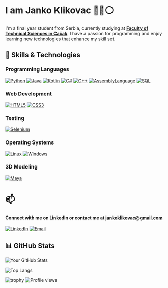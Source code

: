 # I am Janko Klikovac 🔴🔵⚪

I'm a final year student from Serbia, currently studying at **[Faculty of Technical Sciences in Čačak](http://www.ftn.kg.ac.rs/)**. I have a passion for programming and enjoy learning new technologies that enhance my skill set.


## 🔧 Skills & Technologies

### Programming Languages
[![Python](https://img.shields.io/badge/python-3670A0?style=for-the-badge&logo=python&logoColor=ffdd54)](https://www.python.org/)
[![Java](https://img.shields.io/badge/java-%23ED8B00.svg?style=for-the-badge&logo=openjdk&logoColor=white)](https://www.oracle.com/java/)
[![Kotlin](https://img.shields.io/badge/kotlin-%237F52FF.svg?style=for-the-badge&logo=kotlin&logoColor=white)](https://kotlinlang.org/)
[![C#](https://img.shields.io/badge/C%23-239120?style=for-the-badge&logo=c-sharp&logoColor=white)](https://learn.microsoft.com/en-us/dotnet/csharp/)
[![C++](https://img.shields.io/badge/C++-00599C?style=for-the-badge&logo=c%2B%2B&logoColor=white)](https://isocpp.org/)
[![AssemblyLanguage](https://img.shields.io/badge/assembly%20script-%23000000.svg?style=for-the-badge&logo=windows&logoColor=white)](https://en.wikipedia.org/wiki/Assembly_language)
[![SQL](https://img.shields.io/badge/SQL-003B57?style=for-the-badge&logo=postgresql&logoColor=white)](https://www.postgresql.org/)

### Web Development
[![HTML5](https://img.shields.io/badge/HTML5-E34F26?style=for-the-badge&logo=html5&logoColor=white)](https://developer.mozilla.org/en-US/docs/Web/HTML)
[![CSS3](https://img.shields.io/badge/CSS3-1572B6?style=for-the-badge&logo=css3&logoColor=white)](https://developer.mozilla.org/en-US/docs/Web/CSS)

### Testing
[![Selenium](https://img.shields.io/badge/-selenium-%43B02A?style=for-the-badge&logo=selenium&logoColor=white)](https://www.selenium.dev/)

### Operating Systems
[![Linux](https://img.shields.io/badge/Linux-FCC624?style=for-the-badge&logo=linux&logoColor=black)](https://www.linux.org)
[![Windows](https://img.shields.io/badge/Windows-0078D6?style=for-the-badge&logo=windows&logoColor=white)](https://www.microsoft.com/windows)

### 3D Modeling
[![Maya](https://img.shields.io/badge/autodesk%20maya-black.svg?style=for-the-badge&logo=autodesk&logoColor=white)](https://www.autodesk.com/products/maya)


# 📫

####  Connect with me on LinkedIn or contact me at jankoklikovac@gmail.com 
[![LinkedIn](https://img.shields.io/badge/linkedin-%230077B5.svg?style=for-the-badge&logo=linkedin&logoColor=white)](https://www.linkedin.com/in/јанко-кликовац-45a466271/)   [![Email](https://img.shields.io/badge/Email-D14836?style=for-the-badge&logo=gmail&logoColor=white)](mailto:jankoklikovac@gmail.com)






## 📊 GitHub Stats
![Your GitHub Stats](https://github-readme-stats.vercel.app/api?username=JankoKl&show_icons=true&theme=radical)

![Top Langs](https://github-readme-stats.vercel.app/api/top-langs/?username=JankoKl&layout=compact&theme=radical)

![trophy](https://github-profile-trophy.vercel.app/?username=JankoKl&theme=onedark)   ![Profile views](https://komarev.com/ghpvc/?username=JankoKl&color=blue)


